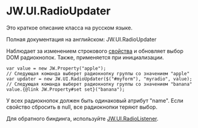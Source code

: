 ﻿# JW.UI.RadioUpdater

Это краткое описание класса на русском языке.

Полная документация на английском: JW.UI.RadioUpdater

Наблюдает за изменением строкового [свойства](#!/guide/rujwproperty) и обновляет выбор DOM радиокнопок.
Также, применяется при инициализации.

    var value = new JW.Property("apple");
    // Следующая команда выберет радиокнопку группы со значением "apple"
    var updater = new JW.UI.RadioUpdater($("#myform"), "myradio", value);
    // Следующая команда выберет радиокнопку группы со значением "banana"
    value.{@link JW.Property#set set}("banana");

У всех радиокнопок должен быть одинаковый атрибут "name". Если свойство сбросить в null, все радиокнопки теряют выбор.

Для обратного биндинга, используйте [JW.UI.RadioListener](#!/guide/rujwuiradiolistener).
